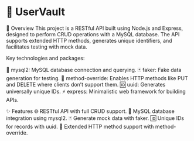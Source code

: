 # 🚀 UserVault
📖 Overview
This project is a RESTful API built using Node.js and Express, designed to perform CRUD operations with a MySQL database. The API supports extended HTTP methods, generates unique identifiers, and facilitates testing with mock data.

Key technologies and packages:

🐬 mysql2: MySQL database connection and querying.
🃏 faker: Fake data generation for testing.
🔄 method-override: Enables HTTP methods like PUT and DELETE where clients don’t support them.
🆔 uuid: Generates universally unique IDs.
⚡ express: Minimalistic web framework for building APIs.

✨ Features
🌐 RESTful API with full CRUD support.
🐬 MySQL database integration using mysql2.
🃏 Generate mock data with faker.
🆔 Unique IDs for records with uuid.
🔄 Extended HTTP method support with method-override.